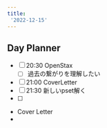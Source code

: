 ```yaml
---
title:
 '2022-12-15'
---
```

## Day Planner
- [ ] 20:30 OpenStax
	- [ ] 過去の繋がりを理解したい
- [ ] 21:00 CoverLetter
- [ ] 21:30 新しいpset解く
- [ ] 
- Cover Letter
- 